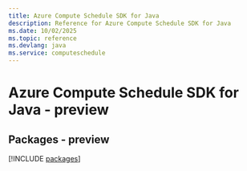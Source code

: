 ```yaml
---
title: Azure Compute Schedule SDK for Java
description: Reference for Azure Compute Schedule SDK for Java
ms.date: 10/02/2025
ms.topic: reference
ms.devlang: java
ms.service: computeschedule
---
```

# Azure Compute Schedule SDK for Java - preview
## Packages - preview
[!INCLUDE [packages](compute-schedule-index.md)]